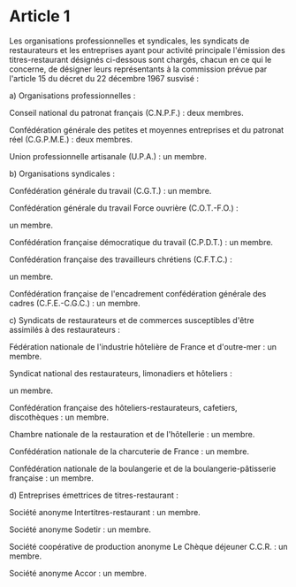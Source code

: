 # Article 1

Les organisations professionnelles et syndicales, les syndicats de restaurateurs et les entreprises ayant pour activité principale l'émission des titres-restaurant désignés ci-dessous sont chargés, chacun en ce qui le concerne, de désigner leurs représentants à la commission prévue par l'article 15 du décret du 22 décembre 1967 susvisé :

a) Organisations professionnelles :

Conseil national du patronat français (C.N.P.F.) : deux membres.

Confédération générale des petites et moyennes entreprises et du patronat réel (C.G.P.M.E.) : deux membres.

Union professionnelle artisanale (U.P.A.) : un membre.

b) Organisations syndicales :

Confédération générale du travail (C.G.T.) : un membre.

Confédération générale du travail Force ouvrière (C.O.T.-F.O.) :

un membre.

Confédération française démocratique du travail (C.P.D.T.) : un membre.

Confédération française des travailleurs chrétiens (C.F.T.C.) :

un membre.

Confédération française de l'encadrement confédération générale des cadres (C.F.E.-C.G.C.) : un membre.

c) Syndicats de restaurateurs et de commerces susceptibles d'être assimilés à des restaurateurs :

Fédération nationale de l'industrie hôtelière de France et d'outre-mer : un membre.

Syndicat national des restaurateurs, limonadiers et hôteliers :

un membre.

Confédération française des hôteliers-restaurateurs, cafetiers, discothèques : un membre.

Chambre nationale de la restauration et de l'hôtellerie : un membre.

Confédération nationale de la charcuterie de France : un membre.

Confédération nationale de la boulangerie et de la boulangerie-pâtisserie française : un membre.

d) Entreprises émettrices de titres-restaurant :

Société anonyme lntertitres-restaurant : un membre.

Société anonyme Sodetir : un membre.

Société coopérative de production anonyme Le Chèque déjeuner C.C.R. : un membre.

Société anonyme Accor : un membre.
